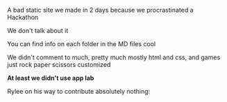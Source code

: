 A bad static site we made in 2 days because we procrastinated a Hackathon

We don't talk about it

You can find info on each folder in the MD files cool

We didn't comment to much, pretty much mostly html and css, and games just rock paper scissors customized
 
**At least we didn't use app lab**

Rylee on his way to contribute absolutely nothing:

